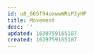 ```yaml
---
id: u8_66Sf94uxwwWRsP3yHP
title: Movement
desc: ''
updated: 1639759165187
created: 1639759165187
---
```


